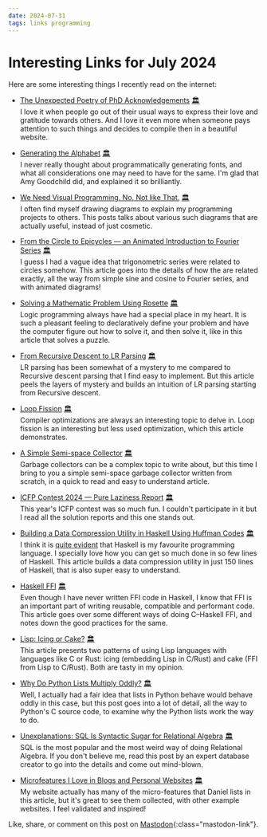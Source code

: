 ```yaml
---
date: 2024-07-31
tags: links programming
---
```


# Interesting Links for July 2024

Here are some interesting things I recently read on the internet:

- [The Unexpected Poetry of PhD Acknowledgements](https://science.anu.edu.au/news-events/news/unexpected-poetry-phd-acknowledgements) [🏛️](https://web.archive.org/web/3/https://science.anu.edu.au/news-events/news/unexpected-poetry-phd-acknowledgements) \
I love it when people go out of their usual ways to express their love and gratitude towards others. And I love it even more when someone pays attention to such things and decides to compile then in a beautiful website.

- [Generating the Alphabet](https://www.amygoodchild.com/blog/generating-the-alphabet) [🏛️](https://web.archive.org/web/3/https://www.amygoodchild.com/blog/generating-the-alphabet) \
I never really thought about programmatically generating fonts, and what all considerations one may need to have for the same. I'm glad that Amy Goodchild did, and explained it so brilliantly.

- [We Need Visual Programming. No, Not like That.](https://blog.sbensu.com/posts/demand-for-visual-programming/) [🏛️](https://web.archive.org/web/3/https://blog.sbensu.com/posts/demand-for-visual-programming/) \
I often find myself drawing diagrams to explain my programming projects to others. This posts talks about various such diagrams that are actually useful, instead of just cosmetic.

- [From the Circle to Epicycles — an Animated Introduction to Fourier Series](https://www.andreinc.net/2024/04/24/from-the-circle-to-epicycles) [🏛️](https://web.archive.org/web/3/https://www.andreinc.net/2024/04/24/from-the-circle-to-epicycles) \
I guess I had a vague idea that trigonometric series were related to circles somehow. This article goes into the details of how the are related exactly, all the way from simple sine and cosine to Fourier series, and with animated diagrams!

- [Solving a Mathematic Problem Using Rosette](https://rdivyanshu.github.io/posts/2021/06/crux-mathematicorum-ma122-rosette.html) [🏛️](https://web.archive.org/web/3/https://rdivyanshu.github.io/posts/2021/06/crux-mathematicorum-ma122-rosette.html) \
Logic programming always have had a special place in my heart. It is such a pleasant feeling to declaratively define your problem and have the computer figure out how to solve it, and then solve it, like in this article that solves a puzzle.

- [From Recursive Descent to LR Parsing](https://www.abubalay.com/blog/2021/12/31/lr-control-flow) [🏛️](https://web.archive.org/web/3/https://www.abubalay.com/blog/2021/12/31/lr-control-flow) \
LR parsing has been somewhat of a mystery to me compared to Recursive descent parsing that I find easy to implement. But this article peels the layers of mystery and builds an intuition of LR parsing starting from Recursive descent.

- [Loop Fission](https://richardstartin.github.io/posts/loop-fission) [🏛️](https://web.archive.org/web/3/https://richardstartin.github.io/posts/loop-fission) \
Compiler optimizations are always an interesting topic to delve in. Loop fission is an interesting but less used optimization, which this article demonstrates.

- [A Simple Semi-space Collector](https://wingolog.org/archives/2022/12/10/a-simple-semi-space-collector) [🏛️](https://web.archive.org/web/3/https://wingolog.org/archives/2022/12/10/a-simple-semi-space-collector) \
Garbage collectors can be a complex topic to write about, but this time I bring to you a simple semi-space garbage collector written from scratch, in a quick to read and easy to understand article.

- [ICFP Contest 2024 — Pure Laziness Report](https://tristancacqueray.github.io/blog/icfpc2024) [🏛️](https://web.archive.org/web/3/https://tristancacqueray.github.io/blog/icfpc2024) \
This year's ICFP contest was so much fun. I couldn't participate in it but I read all the solution reports and this one stands out.

- [Building a Data Compression Utility in Haskell Using Huffman Codes](https://lazamar.github.io/haskell-data-compression-with-huffman-codes/) [🏛️](https://web.archive.org/web/3/https://lazamar.github.io/haskell-data-compression-with-huffman-codes/) \
I think it is [quite evident](https://abhinavsarkar.net/tags/haskell/) that Haskell is my favourite programming language. I specially love how you can get so much done in so few lines of Haskell. This article builds a data compression utility in just 150 lines of Haskell, that is also super easy to understand.

- [Haskell FFI](https://doscienceto.it/blog/posts/2024-01-23-ffi.html) [🏛️](https://web.archive.org/web/3/https://doscienceto.it/blog/posts/2024-01-23-ffi.html) \
Even though I have never written FFI code in Haskell, I know that FFI is an important part of writing reusable, compatible and performant code. This article goes over some different ways of doing C–Haskell FFI, and notes down the good practices for the same.

- [Lisp: Icing or Cake?](https://dthompson.us/posts/lisp-icing-or-cake.html) [🏛️](https://web.archive.org/web/3/https://dthompson.us/posts/lisp-icing-or-cake.html) \
This article presents two patterns of using Lisp languages with languages like C or Rust: icing (embedding Lisp in C/Rust) and cake (FFI from Lisp to C/Rust). Both are tasty in my opinion.

- [Why Do Python Lists Multiply Oddly?](https://blog.codingconfessions.com/p/why-do-python-lists-multiply-oddly) [🏛️](https://web.archive.org/web/3/https://blog.codingconfessions.com/p/why-do-python-lists-multiply-oddly) \
Well, I actually had a fair idea that lists in Python behave would behave oddly in this case, but this post goes into a lot of detail, all the way to Python's C source code, to examine why the Python lists work the way to do.

- [Unexplanations: SQL Is Syntactic Sugar for Relational Algebra](https://www.scattered-thoughts.net/writing/unexplanations-sql-is-syntactic-sugar-for-relational-algebra/) [🏛️](https://web.archive.org/web/3/https://www.scattered-thoughts.net/writing/unexplanations-sql-is-syntactic-sugar-for-relational-algebra/) \
SQL is the most popular and the most weird way of doing Relational Algebra. If you don't believe me, read this post by an expert database creator to go into the details and come out mind-blown.

- [Microfeatures I Love in Blogs and Personal Websites](https://danilafe.com/blog/blog_microfeatures/) [🏛️](https://web.archive.org/web/3/https://danilafe.com/blog/blog_microfeatures/) \
My website actually has many of the micro-features that Daniel lists in this article, but it's great to see them collected, with other example websites. I feel validated and inspired!

Like, share, or comment on this post on [Mastodon](https://fantastic.earth/@abnv/112884254314334265){:class="mastodon-link"}.
